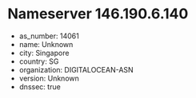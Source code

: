 # Nameserver 146.190.6.140

* as_number: 14061
* name: Unknown
* city: Singapore
* country: SG
* organization: DIGITALOCEAN-ASN
* version: Unknown
* dnssec: true
